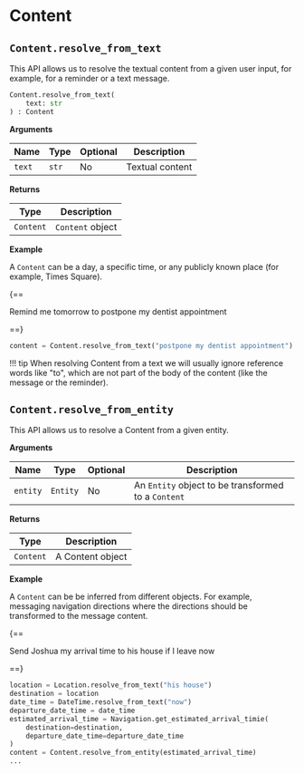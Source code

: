 # Content

## `Content.resolve_from_text`

This API allows us to resolve the textual content from a given user input, for example, for a reminder or a text message.

``` py
Content.resolve_from_text(
    text: str
) : Content
```

**Arguments**

| Name          | Type          | Optional  | Description                              |
| ------------- | --------------| --------- | ---------------------------------------- |
| `text`        | `str`         | No        | Textual content         |

**Returns**

| Type          | Description       |
| ------------- | ----------------- |
| `Content`    | `Content` object |

**Example**

A `Content` can be a day, a specific time, or any publicly known place (for example, Times Square).

{==

Remind me tomorrow to postpone my dentist appointment

==}

``` py
content = Content.resolve_from_text("postpone my dentist appointment")
```

!!! tip
    When resolving Content from a text we will usually ignore reference words like "to", which are not part of the body of the content (like the message or the reminder).

## `Content.resolve_from_entity`

This API allows us to resolve a Content from a given entity.

**Arguments**

| Name          | Type          | Optional  | Description                                   |
| ------------- | ------------- | --------- | --------------------------------------------- |
| `entity`      | `Entity`      | No        | An `Entity` object to be transformed to a `Content` |

**Returns**

| Type          | Description       |
| ------------- | ----------------- |
| `Content`    | A Content object |

**Example**

A `Content` can be be inferred from different objects. For example, messaging navigation directions where the directions should be transformed to the message content.

{==

Send Joshua my arrival time to his house if I leave now

==}

``` py
location = Location.resolve_from_text("his house")
destination = location
date_time = DateTime.resolve_from_text("now")
departure_date_time = date_time
estimated_arrival_time = Navigation.get_estimated_arrival_timie(
    destination=destination,
    departure_date_time=departure_date_time
)
content = Content.resolve_from_entity(estimated_arrival_time)
...
```
